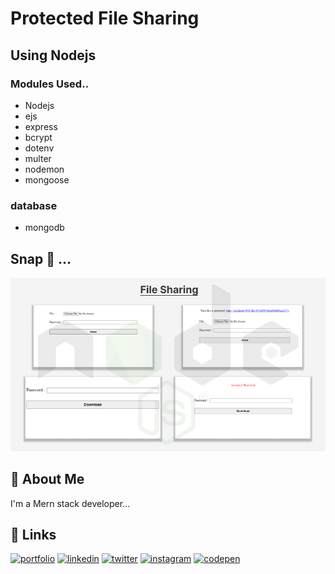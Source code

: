 # Protected File Sharing

## Using Nodejs

### Modules Used..

-   Nodejs
-   ejs
-   express
-   bcrypt
-   dotenv
-   multer
-   nodemon
-   mongoose

### database

-   mongodb

## Snap 🤖 ...

![App Screenshot](./assets/images/preview.png)

## 🚀 About Me

I'm a Mern stack developer...

## 🔗 Links

[![portfolio](https://img.shields.io/badge/my_portfolio-black?style=for-the-badge&logo=ko-fi&logoColor=white)](https://prasoonm.com/)
[![linkedin](https://img.shields.io/badge/linkedin-white?style=for-the-badge&logo=linkedin&logoColor=blue)](https://www.linkedin.com/in/prasoon-mohan//)
[![twitter](https://img.shields.io/badge/twitter-white?style=for-the-badge&logo=twitter&logoColor=blue)](https://twitter.com/mohan_prasoon)
[![instagram](https://img.shields.io/badge/instagram-white?style=for-the-badge&logo=instagram&logoColor=purple)](https://twitter.com/mohan_prasoon)
[![codepen](https://img.shields.io/badge/codepen-white?style=for-the-badge&logo=codepen&logoColor=black)](https://codepen.io/prasoonmohan)
